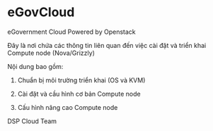 ﻿eGovCloud
=========

eGovernment Cloud Powered by Openstack

Đây là nơi chứa các thông tin liên quan đến việc cài đặt và triển khai Compute node (Nova/Grizzly)

Nội dung bao gồm:

1. Chuẩn bị môi trường triển khai (OS và KVM)

2. Cài đặt và cầu hình cơ bản Compute node

3. Cấu hình nâng cao Compute node 

DSP Cloud Team
